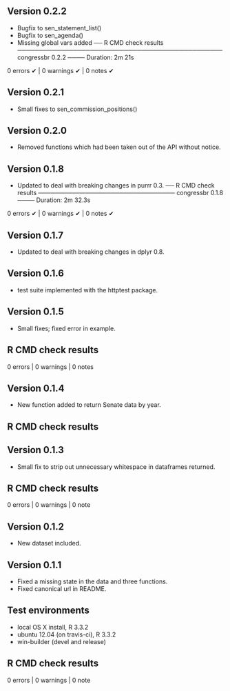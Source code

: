 ## Version 0.2.2

- Bugfix to sen_statement_list()
- Bugfix to sen_agenda()
- Missing global vars added 
── R CMD check results ──────────────────────────────────────────────── congressbr 0.2.2 ────
Duration: 2m 21s

0 errors ✔ | 0 warnings ✔ | 0 notes ✔

## Version 0.2.1

- Small fixes to sen_commission_positions()

## Version 0.2.0

- Removed functions which had been taken out of the API without notice.

## Version 0.1.8
- Updated to deal with breaking changes in purrr 0.3.
── R CMD check results ──────────────────────────────── congressbr 0.1.8 ────
Duration: 2m 32.3s

0 errors ✔ | 0 warnings ✔ | 0 notes ✔

## Version 0.1.7
- Updated to deal with breaking changes in dplyr 0.8.

## Version 0.1.6

- test suite implemented with the httptest package.

## Version 0.1.5

- Small fixes; fixed error in example.

## R CMD check results 

0 errors | 0 warnings | 0 notes 


## Version 0.1.4

- New function added to return Senate data by year.

## R CMD check results

## Version 0.1.3

- Small fix to strip out unnecessary whitespace in dataframes returned.

## R CMD check results

0 errors | 0 warnings | 0 note

## Version 0.1.2

- New dataset included.

## Version 0.1.1

- Fixed a missing state in the data and three functions.
- Fixed canonical url in README.

## Test environments

- local OS X install, R 3.3.2
- ubuntu 12.04 (on travis-ci), R 3.3.2
- win-builder (devel and release)

## R CMD check results

0 errors | 0 warnings | 0 note
